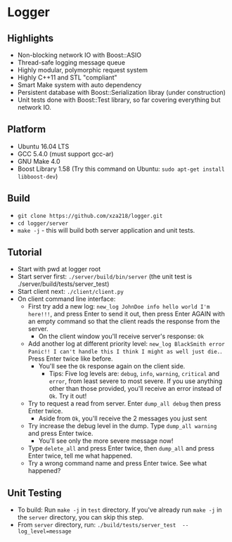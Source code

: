 # Logger
## Highlights
* Non-blocking network IO with Boost::ASIO
* Thread-safe logging message queue
* Highly modular, polymorphic request system
* Highly C++11 and STL "compliant"
* Smart Make system with auto dependency
* Persistent database with Boost::Serialization libray (under construction)
* Unit tests done with Boost::Test library, so far covering everything but network IO.
## Platform
* Ubuntu 16.04 LTS
* GCC 5.4.0 (must support gcc-ar)
* GNU Make 4.0
* Boost Library 1.58 (Try this command on Ubuntu: `sudo apt-get install libboost-dev`)
## Build
* `git clone https://github.com/xza218/logger.git`
* `cd logger/server`
* `make -j` - this will build both server application and unit tests.
## Tutorial
* Start with pwd at logger root
* Start server first: `./server/build/bin/server` (the unit test is ./server/build/tests/server_test)
* Start client next: `./client/client.py`
* On client command line interface:
  * First try add a new log: `new_log JohnDoe info hello world I'm here!!!`, and press Enter to send it out, then press Enter AGAIN with an empty command so that the client reads the response from the server.
    * On the client window you'll receive server's response: `Ok`
  * Add another log at different priority level: `new_log BlackSmith error Panic!! I can't handle this I think I might as well just die.`. Press Enter twice like before.
    * You'll see the `Ok` response again on the client side.
      * Tips: Five log levels are: `debug`, `info`, `warning`, `critical` and `error`, from least severe to most severe. If you use anything other than those provided, you'll receive an error instead of `Ok`. Try it out!
  * Try to request a read from server. Enter `dump_all debug` then press Enter twice.
    * Aside from `Ok`, you'll receive the 2 messages you just sent
  * Try increase the debug level in the dump. Type `dump_all warning` and press Enter twice.
    * You'll see only the more severe message now!
  * Type `delete_all` and press Enter twice, then `dump_all` and press Enter twice, tell me what happened.
  * Try a wrong command name and press Enter twice. See what happened? 
## Unit Testing
* To build: Run `make -j` in `test` directory. If you've already run `make -j` in the `server` directory, you can skip this step.
* From `server` directory, run: `./build/tests/server_test  --log_level=message`
